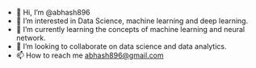 - 👋 Hi, I’m @abhash896
- 👀 I’m interested in Data Science, machine learning and deep learning.
- 🌱 I’m currently learning the concepts of machine learning and neural network.
- 💞️ I’m looking to collaborate on data science and data analytics.
- 📫 How to reach me abhash896@gmail.com

<!---
abhash896/abhash896 is a ✨ special ✨ repository because its `README.md` (this file) appears on your GitHub profile.
You can click the Preview link to take a look at your changes.
--->
